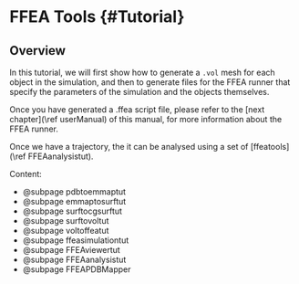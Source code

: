 FFEA Tools {#Tutorial}
=========================

Overview 
----------------

In this tutorial, we will first show how to generate a `.vol` mesh for each object in the simulation, and then to generate files for the FFEA runner that specify the parameters of the simulation and the objects themselves. 

Once you have generated a .ffea script file, please refer to the [next chapter](\ref userManual) of this manual, for more information about the FFEA runner.

Once we have a trajectory, the it can be analysed using a set of [ffeatools](\ref FFEAanalysistut).

Content:

- @subpage pdbtoemmaptut
- @subpage emmaptosurftut
- @subpage surftocgsurftut
- @subpage surftovoltut
- @subpage voltoffeatut
- @subpage ffeasimulationtut
- @subpage FFEAviewertut
- @subpage FFEAanalysistut
- @subpage FFEAPDBMapper

